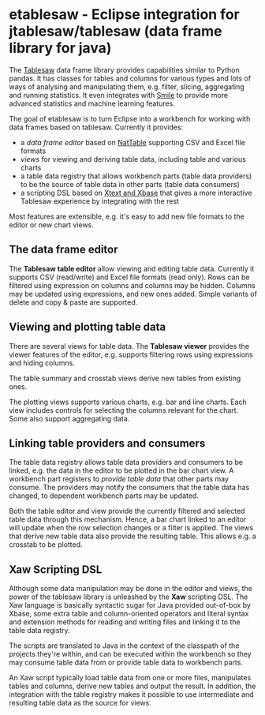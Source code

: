 # etablesaw - Eclipse integration for jtablesaw/tablesaw (data frame library for java)

The [Tablesaw](https://github.com/jtablesaw/tablesaw) data frame library provides capabilities similar to Python pandas. It has classes for tables and columns for various types and lots of ways of analysing and manipulating them, e.g. filter, slicing, aggregating and running statistics. It even integrates with [Smile](http://haifengl.github.io) to provide more advanced statistics and machine learning features.

The goal of etablesaw is to turn Eclipse into a workbench for working with data frames based on tablesaw. Currently it provides:

- a *data frame editor* based on [NatTable](https://www.eclipse.org/nattable/) supporting CSV and Excel file formats
- *views* for viewing and deriving table data, including table and various charts
- a table data registry that allows workbench parts (table data providers) to be the source of table data in other parts (table data consumers)
- a scripting DSL based on [Xtext and Xbase](https://www.eclipse.org/Xtext/documentation/305_xbase.html) that gives a more interactive Tablesaw experience by integrating with the rest

Most features are extensible, e.g. it's easy to add new file formats to the editor or new chart views.

## The data frame editor

The **Tablesaw table editor** allow viewing and editing table data. Currently it supports CSV (read/write) and Excel file formats (read only). Rows can be filtered using expression on columns and columns may be hidden. Columns may be updated using expressions, and new ones added. Simple variants of delete and copy & paste are supported.

## Viewing and plotting table data

There are several views for table data. The **Tablesaw viewer** provides the viewer features of the editor, e.g. supports filtering rows using expressions and hiding columns.

The table summary and crosstab views derive new tables from existing ones.

The plotting views supports various charts, e.g. bar and line charts. Each view includes controls for selecting the columns relevant for the chart. Some also support aggregating data.

## Linking table providers and consumers

The table data registry allows table data providers and consumers to be linked, e.g. the data in the editor to be plotted in the bar chart view. A workbench part registers to *provide table data* that other parts may consume. The providers may notify the consumers that the table data has changed, to dependent workbench parts may be updated.

Both the table editor and view provide the currently filtered and selected table data through this mechanism. Hence, a bar chart linked to an editor will update when the row selection changes or a filter is applied. The views that derive new table data also provide the resulting table. This allows e.g. a crosstab to be plotted.

## Xaw Scripting DSL

Although some data manipulation may be done in the editor and views, the power of the tablesaw library is unleashed by the **Xaw** scripting DSL. The Xaw language is basically syntactic sugar for Java provided out-of-box by Xbase, some extra table and column-oriented operators and literal syntax and extension methods for reading and writing files and linking it to the table data registry.

The scripts are translated to Java in the context of the classpath of the projects they're within, and can be executed within the workbench so they may consume table data from or provide table data to workbench parts.

An Xaw script typically load table data from one or more files, manipulates tables and columns, derive new tables and output the result. In addition, the integration with the table registry makes it possible to use intermediate and resulting table data as the source for views.
